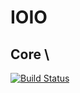 # IOIO

## Core \
[![Build Status](https://travis-ci.org/Danieluss/IOIO.svg?branch=master)](https://travis-ci.org/Danieluss/IOIO)
